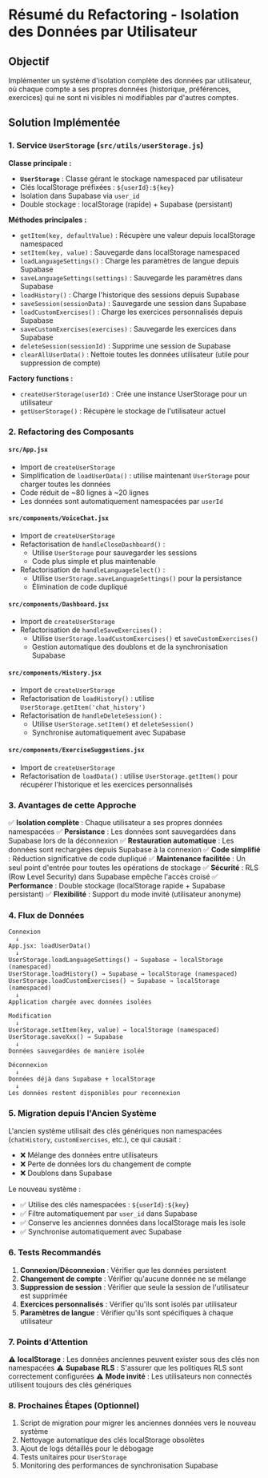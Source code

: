 # Résumé du Refactoring - Isolation des Données par Utilisateur

## Objectif
Implémenter un système d'isolation complète des données par utilisateur, où chaque compte a ses propres données (historique, préférences, exercices) qui ne sont ni visibles ni modifiables par d'autres comptes.

## Solution Implémentée

### 1. Service `UserStorage` (`src/utils/userStorage.js`)

**Classe principale :**
- **`UserStorage`** : Classe gérant le stockage namespaced par utilisateur
- Clés localStorage préfixées : `${userId}:${key}`
- Isolation dans Supabase via `user_id`
- Double stockage : localStorage (rapide) + Supabase (persistant)

**Méthodes principales :**
- `getItem(key, defaultValue)` : Récupère une valeur depuis localStorage namespaced
- `setItem(key, value)` : Sauvegarde dans localStorage namespaced
- `loadLanguageSettings()` : Charge les paramètres de langue depuis Supabase
- `saveLanguageSettings(settings)` : Sauvegarde les paramètres dans Supabase
- `loadHistory()` : Charge l'historique des sessions depuis Supabase
- `saveSession(sessionData)` : Sauvegarde une session dans Supabase
- `loadCustomExercises()` : Charge les exercices personnalisés depuis Supabase
- `saveCustomExercises(exercises)` : Sauvegarde les exercices dans Supabase
- `deleteSession(sessionId)` : Supprime une session de Supabase
- `clearAllUserData()` : Nettoie toutes les données utilisateur (utile pour suppression de compte)

**Factory functions :**
- `createUserStorage(userId)` : Crée une instance UserStorage pour un utilisateur
- `getUserStorage()` : Récupère le stockage de l'utilisateur actuel

### 2. Refactoring des Composants

#### `src/App.jsx`
- Import de `createUserStorage`
- Simplification de `loadUserData()` : utilise maintenant `UserStorage` pour charger toutes les données
- Code réduit de ~80 lignes à ~20 lignes
- Les données sont automatiquement namespacées par `userId`

#### `src/components/VoiceChat.jsx`
- Import de `createUserStorage`
- Refactorisation de `handleCloseDashboard()` :
  - Utilise `UserStorage` pour sauvegarder les sessions
  - Code plus simple et plus maintenable
- Refactorisation de `handleLanguageSelect()` :
  - Utilise `UserStorage.saveLanguageSettings()` pour la persistance
  - Élimination de code dupliqué

#### `src/components/Dashboard.jsx`
- Import de `createUserStorage`
- Refactorisation de `handleSaveExercises()` :
  - Utilise `UserStorage.loadCustomExercises()` et `saveCustomExercises()`
  - Gestion automatique des doublons et de la synchronisation Supabase

#### `src/components/History.jsx`
- Import de `createUserStorage`
- Refactorisation de `loadHistory()` : utilise `UserStorage.getItem('chat_history')`
- Refactorisation de `handleDeleteSession()` :
  - Utilise `UserStorage.setItem()` et `deleteSession()`
  - Synchronise automatiquement avec Supabase

#### `src/components/ExerciseSuggestions.jsx`
- Import de `createUserStorage`
- Refactorisation de `loadData()` : utilise `UserStorage.getItem()` pour récupérer l'historique et les exercices personnalisés

### 3. Avantages de cette Approche

✅ **Isolation complète** : Chaque utilisateur a ses propres données namespacées
✅ **Persistance** : Les données sont sauvegardées dans Supabase lors de la déconnexion
✅ **Restauration automatique** : Les données sont rechargées depuis Supabase à la connexion
✅ **Code simplifié** : Réduction significative de code dupliqué
✅ **Maintenance facilitée** : Un seul point d'entrée pour toutes les opérations de stockage
✅ **Sécurité** : RLS (Row Level Security) dans Supabase empêche l'accès croisé
✅ **Performance** : Double stockage (localStorage rapide + Supabase persistant)
✅ **Flexibilité** : Support du mode invité (utilisateur anonyme)

### 4. Flux de Données

```
Connexion
  ↓
App.jsx: loadUserData()
  ↓
UserStorage.loadLanguageSettings() → Supabase → localStorage (namespaced)
UserStorage.loadHistory() → Supabase → localStorage (namespaced)
UserStorage.loadCustomExercises() → Supabase → localStorage (namespaced)
  ↓
Application chargée avec données isolées

Modification
  ↓
UserStorage.setItem(key, value) → localStorage (namespaced)
UserStorage.saveXxx() → Supabase
  ↓
Données sauvegardées de manière isolée

Déconnexion
  ↓
Données déjà dans Supabase + localStorage
  ↓
Les données restent disponibles pour reconnexion
```

### 5. Migration depuis l'Ancien Système

L'ancien système utilisait des clés génériques non namespacées (`chatHistory`, `customExercises`, etc.), ce qui causait :
- ❌ Mélange des données entre utilisateurs
- ❌ Perte de données lors du changement de compte
- ❌ Doublons dans Supabase

Le nouveau système :
- ✅ Utilise des clés namespacées : `${userId}:${key}`
- ✅ Filtre automatiquement par `user_id` dans Supabase
- ✅ Conserve les anciennes données dans localStorage mais les isole
- ✅ Synchronise automatiquement avec Supabase

### 6. Tests Recommandés

1. **Connexion/Déconnexion** : Vérifier que les données persistent
2. **Changement de compte** : Vérifier qu'aucune donnée ne se mélange
3. **Suppression de session** : Vérifier que seule la session de l'utilisateur est supprimée
4. **Exercices personnalisés** : Vérifier qu'ils sont isolés par utilisateur
5. **Paramètres de langue** : Vérifier qu'ils sont spécifiques à chaque utilisateur

### 7. Points d'Attention

⚠️ **localStorage** : Les données anciennes peuvent exister sous des clés non namespacées
⚠️ **Supabase RLS** : S'assurer que les politiques RLS sont correctement configurées
⚠️ **Mode invité** : Les utilisateurs non connectés utilisent toujours des clés génériques

### 8. Prochaines Étapes (Optionnel)

1. Script de migration pour migrer les anciennes données vers le nouveau système
2. Nettoyage automatique des clés localStorage obsolètes
3. Ajout de logs détaillés pour le débogage
4. Tests unitaires pour `UserStorage`
5. Monitoring des performances de synchronisation Supabase
